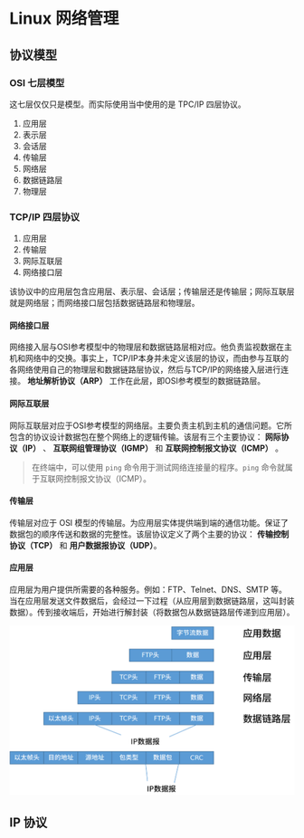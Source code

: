 # Linux 网络管理

## 协议模型

### OSI 七层模型
这七层仅仅只是模型。而实际使用当中使用的是 TPC/IP 四层协议。
1. 应用层
2. 表示层
3. 会话层
4. 传输层
5. 网络层
6. 数据链路层
7. 物理层

### TCP/IP 四层协议
1. 应用层
2. 传输层
3. 网际互联层
4. 网络接口层  

该协议中的应用层包含应用层、表示层、会话层；传输层还是传输层；网际互联层就是网络层；而网络接口层包括数据链路层和物理层。  

#### 网络接口层
网络接入层与OSI参考模型中的物理层和数据链路层相对应。他负责监视数据在主机和网络中的交换。事实上，TCP/IP本身并未定义该层的协议，而由参与互联的各网络使用自己的物理层和数据链路层协议，然后与TCP/IP的网络接入层进行连接。 **地址解析协议（ARP）** 工作在此层，即OSI参考模型的数据链路层。  

#### 网际互联层
网际互联层对应于OSI参考模型的网络层。主要负责主机到主机的通信问题。它所包含的协议设计数据包在整个网络上的逻辑传输。该层有三个主要协议： **网际协议（IP）** 、 **互联网组管理协议（IGMP）** 和 **互联网控制报文协议（ICMP）** 。   
> 在终端中，可以使用 `ping` 命令用于测试网络连接量的程序。`ping` 命令就属于互联网控制报文协议（ICMP）。 

#### 传输层
传输层对应于 OSI 模型的传输层。为应用层实体提供端到端的通信功能。保证了数据包的顺序传送和数据的完整性。该层协议定义了两个主要的协议： **传输控制协议（TCP）** 和 **用户数据报协议（UDP）**。  

#### 应用层
应用层为用户提供所需要的各种服务。例如：FTP、Telnet、DNS、SMTP 等。  
当在应用层发送文件数据后，会经过一下过程（从应用层到数据链路层，这叫封装数据）。传到接收端后，开始进行解封装（将数据包从数据链路层传递到应用层）。  

![数据封装过程](img/TCP&IP.png)  





## IP 协议